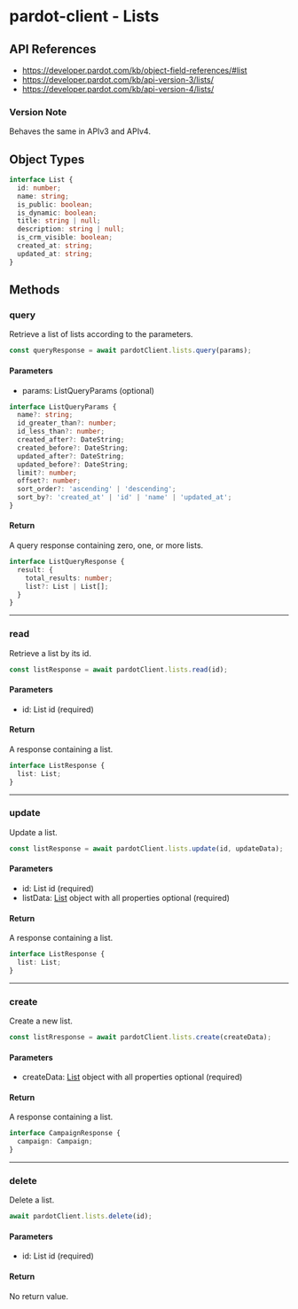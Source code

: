 # pardot-client - Lists

## API References

- https://developer.pardot.com/kb/object-field-references/#list
- https://developer.pardot.com/kb/api-version-3/lists/
- https://developer.pardot.com/kb/api-version-4/lists/

### Version Note

Behaves the same in APIv3 and APIv4.

## Object Types

```typescript
interface List {
  id: number;
  name: string;
  is_public: boolean;
  is_dynamic: boolean;
  title: string | null;
  description: string | null;
  is_crm_visible: boolean;
  created_at: string;
  updated_at: string;
}
```

## Methods

### query

Retrieve a list of lists according to the parameters.

```typescript
const queryResponse = await pardotClient.lists.query(params);
```

#### Parameters

- params: ListQueryParams (optional)

```typescript
interface ListQueryParams {
  name?: string;
  id_greater_than?: number;
  id_less_than?: number;
  created_after?: DateString;
  created_before?: DateString;
  updated_after?: DateString;
  updated_before?: DateString;
  limit?: number;
  offset?: number;
  sort_order?: 'ascending' | 'descending';
  sort_by?: 'created_at' | 'id' | 'name' | 'updated_at';
}
```

#### Return

A query response containing zero, one, or more lists.

```typescript
interface ListQueryResponse {
  result: {
    total_results: number;
    list?: List | List[];
  }
}
```

---

### read

Retrieve a list by its id.

```typescript
const listResponse = await pardotClient.lists.read(id);
```

#### Parameters

- id: List id (required)

#### Return

A response containing a list.

```typescript
interface ListResponse { 
  list: List;
}
```

---

### update

Update a list.

```typescript
const listResponse = await pardotClient.lists.update(id, updateData);
```

#### Parameters

- id: List id (required)
- listData: [List](#object-types) object with all properties optional (required)

#### Return

A response containing a list.

```typescript
interface ListResponse { 
  list: List;
}
```

---

### create

Create a new list.

```typescript
const listRresponse = await pardotClient.lists.create(createData);
```

#### Parameters

- createData: [List](#object-types) object with all properties optional (required)

#### Return

A response containing a list.

```typescript
interface CampaignResponse {
  campaign: Campaign;
}
```

---

### delete

Delete a list.

```typescript
await pardotClient.lists.delete(id);
```

#### Parameters

- id: List id (required)

#### Return

No return value.
